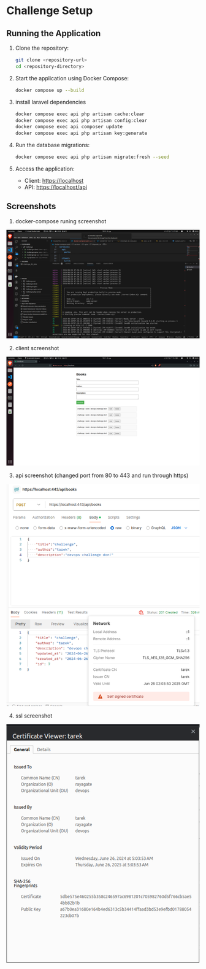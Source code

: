 # Challenge Setup



## Running the Application

1. Clone the repository:

    ```sh
    git clone <repository-url>
    cd <repository-directory>
    ```



2. Start the application using Docker Compose:

    ```sh
    docker compose up --build
    ```
3. install laravel dependencies
    ```sh
    docker compose exec api php artisan cache:clear
    docker compose exec api php artisan config:clear
    docker compose exec api composer update
    docker compose exec api php artisan key:generate
    ```
4.  Run the database migrations:
    ```sh
    docker compose exec api php artisan migrate:fresh --seed
    ```
5. Access the application:

    - Client: [https://localhost](https://localhost)
    - API: [https://localhost/api](https://localhost/api)

## Screenshots

1. docker-compose runing screenshot

![docker-compose runing screenshot](./screenshots/Screenshot%20from%202024-06-26%2010-33-54.png)

2. client screenshot

![client screenshot](./screenshots/Screenshot%20from%202024-06-26%2010-31-25.png)

3.  api screenshot (changed port from 80 to 443 and run through https)

![api screenshot](./screenshots/Screenshot%20from%202024-06-26%2010-32-26.png)

4. ssl  screenshot

![ssl screenshot](./screenshots/ssl.png)


